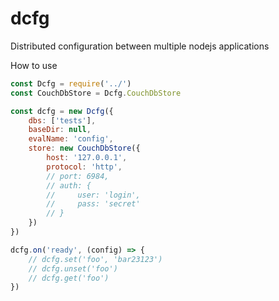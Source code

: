 # dcfg
Distributed configuration between multiple nodejs applications

How to use

```javascript
const Dcfg = require('../')
const CouchDbStore = Dcfg.CouchDbStore

const dcfg = new Dcfg({
    dbs: ['tests'],
    baseDir: null,
    evalName: 'config',
    store: new CouchDbStore({
        host: '127.0.0.1',
        protocol: 'http',
        // port: 6984,
        // auth: {
        //     user: 'login',
        //     pass: 'secret'
        // }
    })
})

dcfg.on('ready', (config) => {
    // dcfg.set('foo', 'bar23123')
    // dcfg.unset('foo')
    // dcfg.get('foo')
})
```
